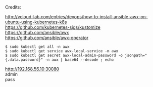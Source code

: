 Credits:<br>

http://vcloud-lab.com/entries/devops/how-to-install-ansible-awx-on-ubuntu-using-kubernetes-k8s<br>
https://github.com/kubernetes-sigs/kustomize<br>
https://github.com/ansible/awx<br>
https://github.com/ansible/awx-operator<br>

`$ sudo kubectl get all -n awx`<br>
`$ sudo kubectl get service awx-local-service -n awx`<br>
`$ sudo kubectl get secret awx-local-admin-password -o jsonpath="{.data.password}" -n awx | base64 --decode ; echo`<br>

http://192.168.56.10:30080<br>
admin<br>
pass<br>